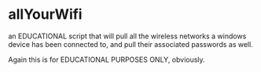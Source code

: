 # allYourWifi
an EDUCATIONAL script that will pull all the wireless networks a windows device has been connected to, and pull their associated passwords as well.

Again this is for EDUCATIONAL PURPOSES ONLY, obviously.


